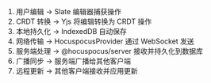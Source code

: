 1. 用户编辑 → Slate 编辑器捕获操作
2. CRDT 转换 → Yjs 将编辑转换为 CRDT 操作
3. 本地持久化 → IndexedDB 自动保存
4. 网络传输 → HocuspocusProvider 通过 WebSocket 发送
5. 服务端处理 → @hocuspocus/server 接收并持久化到数据库
6. 广播同步 → 服务端广播给其他客户端
7. 远程更新 → 其他客户端接收并应用更新